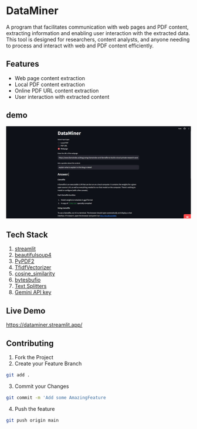 
#  DataMiner

A program that facilitates communication with web pages and PDF content, extracting information and enabling user interaction with the extracted data. This tool is designed for researchers, content analysts, and anyone needing to process and interact with web and PDF content efficiently.


## Features
- Web page content extraction
- Local PDF content extraction
- Online PDF URL content extraction
- User interaction with extracted content

## demo
<img src="/img/demo.jpg" alt="demo">

## Tech Stack

1. [streamlit](https://streamlit.io/)
2. [beautifulsoup4](https://pypi.org/project/beautifulsoup4/)
3. [PyPDF2](https://pypi.org/project/PyPDF2/)
4. [TfidfVectorizer](https://scikit-learn.org/stable/modules/generated/sklearn.feature_extraction.text.TfidfVectorizer.html)
5. [cosine_similarity](https://scikit-learn.org/stable/modules/generated/sklearn.metrics.pairwise.cosine_similarity.html)
6. [bytesbufio](https://pypi.org/project/bytesbufio/)
7. [Text Splitters](https://python.langchain.com/v0.1/docs/modules/data_connection/document_transformers/)
8. [Gemini API key](https://ai.google.dev/gemini-api/docs/api-key)
## Live Demo

https://dataminer.streamlit.app/


## Contributing

1. Fork the Project
2. Create your Feature Branch 
```bash
git add .
```
3. Commit your Changes 
```bash
git commit -m 'Add some AmazingFeature
```
4. Push the feature
```bash
git push origin main 
```


